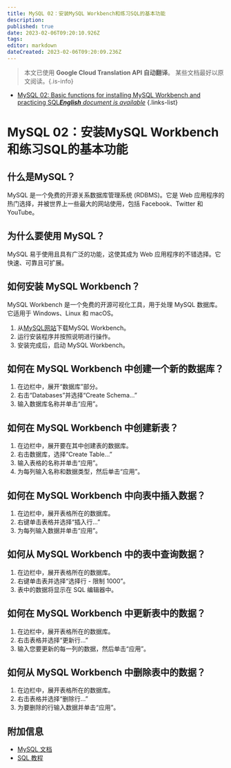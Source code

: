 ```yaml
---
title: MySQL 02：安装MySQL Workbench和练习SQL的基本功能
description: 
published: true
date: 2023-02-06T09:20:10.926Z
tags: 
editor: markdown
dateCreated: 2023-02-06T09:20:09.236Z
---
```


> 本文已使用 **Google Cloud Translation API 自动翻译**。
某些文档最好以原文阅读。{.is-info}



- [MySQL 02: Basic functions for installing MySQL Workbench and practicing SQL***English** document is available*](/en/Knowledge-base/mysql-for-planner-marketers/Learning/mysql-02-basic-functions-for-installing-mysql-workbench-and-practicing-sql)
{.links-list}


# MySQL 02：安装MySQL Workbench和练习SQL的基本功能

## 什么是MySQL？
MySQL 是一个免费的开源关系数据库管理系统 (RDBMS)。它是 Web 应用程序的热门选择，并被世界上一些最大的网站使用，包括 Facebook、Twitter 和 YouTube。

## 为什么要使用 MySQL？
MySQL 易于使用且具有广泛的功能，这使其成为 Web 应用程序的不错选择。它快速、可靠且可扩展。

## 如何安装 MySQL Workbench？
MySQL Workbench 是一个免费的开源可视化工具，用于处理 MySQL 数据库。它适用于 Windows、Linux 和 macOS。

1. 从[MySQL网站](https://www.mysql.com/products/workbench/)下载MySQL Workbench。
2. 运行安装程序并按照说明进行操作。
3. 安装完成后，启动 MySQL Workbench。

## 如何在 MySQL Workbench 中创建一个新的数据库？
1. 在边栏中，展开“数据库”部分。
2. 右击“Databases”并选择“Create Schema...”
3. 输入数据库名称并单击“应用”。

## 如何在 MySQL Workbench 中创建新表？
1. 在边栏中，展开要在其中创建表的数据库。
2. 右击数据库，选择“Create Table...”
3. 输入表格的名称并单击“应用”。
4. 为每列输入名称和数据类型，然后单击“应用”。

## 如何在 MySQL Workbench 中向表中插入数据？
1. 在边栏中，展开表格所在的数据库。
2. 右键单击表格并选择“插入行...”
3. 为每列输入数据并单击“应用”。

## 如何从 MySQL Workbench 中的表中查询数据？
1. 在边栏中，展开表格所在的数据库。
2. 右键单击表并选择“选择行 - 限制 1000”。
3. 表中的数据将显示在 SQL 编辑器中。

## 如何在 MySQL Workbench 中更新表中的数据？
1. 在边栏中，展开表格所在的数据库。
2. 右击表格并选择“更新行...”
3. 输入您要更新的每一列的数据，然后单击“应用”。

## 如何从 MySQL Workbench 中删除表中的数据？
1. 在边栏中，展开表格所在的数据库。
2. 右击表格并选择“删除行...”
3. 为要删除的行输入数据并单击“应用”。

## 附加信息
- [MySQL 文档](https://dev.mysql.com/doc/)
- [SQL 教程](https://www.w3schools.com/sql/)